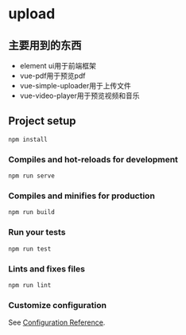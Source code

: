 # upload

## 主要用到的东西
 - element ui用于前端框架
 - vue-pdf用于预览pdf
 - vue-simple-uploader用于上传文件
 - vue-video-player用于预览视频和音乐

## Project setup
```
npm install
```

### Compiles and hot-reloads for development
```
npm run serve
```

### Compiles and minifies for production
```
npm run build
```

### Run your tests
```
npm run test
```

### Lints and fixes files
```
npm run lint
```

### Customize configuration
See [Configuration Reference](https://cli.vuejs.org/config/).
